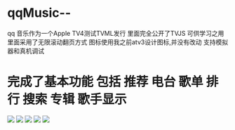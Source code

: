 # qqMusic--
qq 音乐作为一个Apple TV4测试TVML发行
里面完全公开了TVJS
可供学习之用
里面采用了无限滚动翻页方式
图标使用我之前atv3设计图标,并没有改动
支持模拟器和真机调试

完成了基本功能
包括 推荐 电台 歌单 排行 搜索 专辑 歌手显示
==================
![](http://photo.yupoo.com/qzone3821877093/FpGmSwGb/medish.jpg)
![](http://photo.yupoo.com/qzone3821877093/FpGmTK8J/medish.jpg)
![](http://photo.yupoo.com/qzone3821877093/FpGmWzjj/medish.jpg)
![](http://photo.yupoo.com/qzone3821877093/FpGmXwtN/medish.jpg)
![](http://photo.yupoo.com/qzone3821877093/FpGn05Z1/medish.jpg)